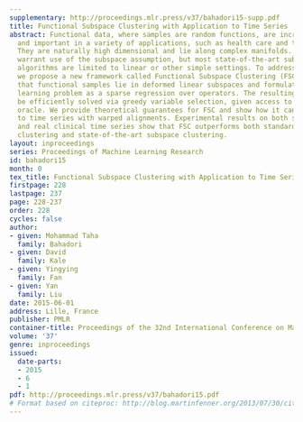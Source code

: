```yaml
---
supplementary: http://proceedings.mlr.press/v37/bahadori15-supp.pdf
title: Functional Subspace Clustering with Application to Time Series
abstract: Functional data, where samples are random functions, are increasingly common
  and important in a variety of applications, such as health care and traffic analysis.
  They are naturally high dimensional and lie along complex manifolds. These properties
  warrant use of the subspace assumption, but most state-of-the-art subspace learning
  algorithms are limited to linear or other simple settings. To address these challenges,
  we propose a new framework called Functional Subspace Clustering (FSC). FSC assumes
  that functional samples lie in deformed linear subspaces and formulates the subspace
  learning problem as a sparse regression over operators. The resulting problem can
  be efficiently solved via greedy variable selection, given access to a fast deformation
  oracle. We provide theoretical guarantees for FSC and show how it can be applied
  to time series with warped alignments. Experimental results on both synthetic data
  and real clinical time series show that FSC outperforms both standard time series
  clustering and state-of-the-art subspace clustering.
layout: inproceedings
series: Proceedings of Machine Learning Research
id: bahadori15
month: 0
tex_title: Functional Subspace Clustering with Application to Time Series
firstpage: 228
lastpage: 237
page: 228-237
order: 228
cycles: false
author:
- given: Mohammad Taha
  family: Bahadori
- given: David
  family: Kale
- given: Yingying
  family: Fan
- given: Yan
  family: Liu
date: 2015-06-01
address: Lille, France
publisher: PMLR
container-title: Proceedings of the 32nd International Conference on Machine Learning
volume: '37'
genre: inproceedings
issued:
  date-parts:
  - 2015
  - 6
  - 1
pdf: http://proceedings.mlr.press/v37/bahadori15.pdf
# Format based on citeproc: http://blog.martinfenner.org/2013/07/30/citeproc-yaml-for-bibliographies/
---
```

